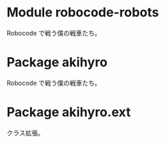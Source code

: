 # Module robocode-robots

Robocode で戦う僕の戦車たち。  

# Package akihyro

Robocode で戦う僕の戦車たち。  

# Package akihyro.ext

クラス拡張。  
